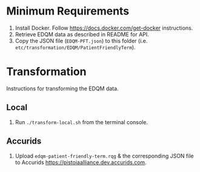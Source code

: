 # Minimum Requirements

1. Install Docker. Follow https://docs.docker.com/get-docker instructions.
1. Retrieve EDQM data as described in README for API.
1. Copy the JSON file (`EDQM-PFT.json`) to this folder (i.e. `etc/transformation/EDQM/PatientFriendlyTerm`).

# Transformation

Instructions for transforming the EDQM data.

## Local

1. Run `./transform-local.sh` from the terminal console.

## Accurids

1. Upload `edqm-patient-friendly-term.rqg` & the corresponding JSON file to Accurids https://pistoiaalliance.dev.accurids.com.
